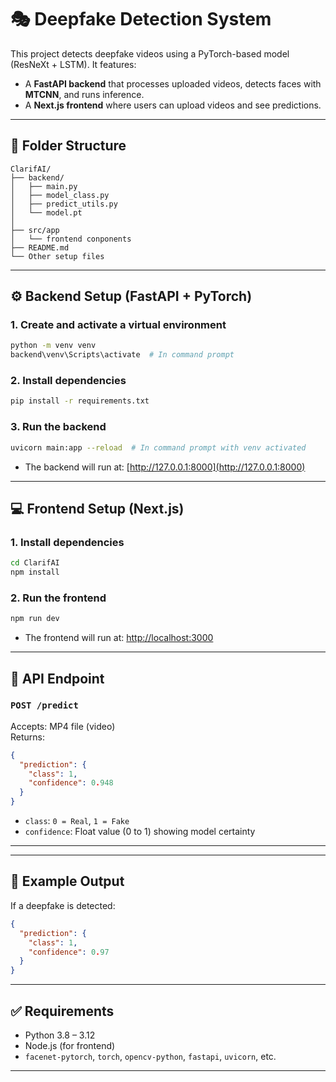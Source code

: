 # 🎭 Deepfake Detection System

This project detects deepfake videos using a PyTorch-based model (ResNeXt + LSTM). It features:

- A **FastAPI backend** that processes uploaded videos, detects faces with **MTCNN**, and runs inference.
- A **Next.js frontend** where users can upload videos and see predictions.

---

## 📁 Folder Structure

```
ClarifAI/
├── backend/
│   ├── main.py
│   ├── model_class.py
│   ├── predict_utils.py
│   └── model.pt
│   
├── src/app
│   └── frontend conponents
├── README.md 
└── Other setup files
```

---

## ⚙️ Backend Setup (FastAPI + PyTorch)

### 1. Create and activate a virtual environment

```bash
python -m venv venv
backend\venv\Scripts\activate  # In command prompt
```

### 2. Install dependencies

```bash
pip install -r requirements.txt
```

### 3. Run the backend

```bash
uvicorn main:app --reload  # In command prompt with venv activated
```

- The backend will run at: [http://127.0.0.1:8000](http://127.0.0.1:8000)

---

## 💻 Frontend Setup (Next.js)

### 1. Install dependencies

```bash
cd ClarifAI
npm install
```

### 2. Run the frontend

```bash
npm run dev
```

- The frontend will run at: [http://localhost:3000](http://localhost:3000)

---

## 📡 API Endpoint

### `POST /predict`

Accepts: MP4 file (video)  
Returns:
```json
{
  "prediction": {
    "class": 1,
    "confidence": 0.948
  }
}
```

- `class`: `0 = Real`, `1 = Fake`
- `confidence`: Float value (0 to 1) showing model certainty

---

<!-- ## 🧠 Model Overview

- **Backbone**: ResNeXt-50
- **Temporal Modeling**: LSTM
- **Face Detection**: MTCNN (via `facenet-pytorch`)
- **Preprocessing**: Resize to 224x224, Normalize, Stack
- **Input**: Up to 32 detected faces per video -->

---

## 🧪 Example Output

If a deepfake is detected:
```json
{
  "prediction": {
    "class": 1,
    "confidence": 0.97
  }
}
```

---

## ✅ Requirements

- Python 3.8 – 3.12
- Node.js (for frontend)
- `facenet-pytorch`, `torch`, `opencv-python`, `fastapi`, `uvicorn`, etc.

---


<!-- backend\venv\Scripts\activate   (cmd) /clarifAI

uvicorn backend.main:app --reload -->